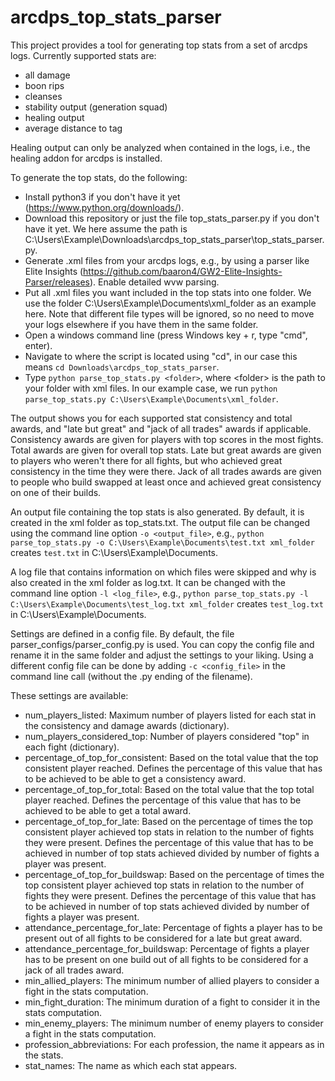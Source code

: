 # arcdps_top_stats_parser

This project provides a tool for generating top stats from a set of arcdps logs. Currently supported stats are: 
- all damage
- boon rips
- cleanses
- stability output (generation squad)
- healing output
- average distance to tag

Healing output can only be analyzed when contained in the logs, i.e., the healing addon for arcdps is installed.

To generate the top stats, do the following:
- Install python3 if you don't have it yet (https://www.python.org/downloads/).
- Download this repository or just the file top_stats_parser.py if you don't have it yet. We here assume the path is C:\Users\Example\Downloads\arcdps_top_stats_parser\top_stats_parser.py.
- Generate .xml files from your arcdps logs, e.g., by using a parser like Elite Insights (https://github.com/baaron4/GW2-Elite-Insights-Parser/releases). Enable detailed wvw parsing.
- Put all .xml files you want included in the top stats into one folder. We use the folder C:\Users\Example\Documents\xml_folder as an example here. Note that different file types will be ignored, so no need to move your logs elsewhere if you have them in the same folder.
- Open a windows command line (press Windows key + r, type "cmd", enter).
- Navigate to where the script is located using "cd", in our case this means ```cd Downloads\arcdps_top_stats_parser```.
- Type ```python parse_top_stats.py <folder>```, where \<folder> is the path to your folder with xml files. In our example case, we run ```python parse_top_stats.py C:\Users\Example\Documents\xml_folder```.

The output shows you for each supported stat consistency and total awards, and "late but great" and "jack of all trades" awards if applicable.
Consistency awards are given for players with top scores in the most fights. Total awards are given for overall top stats. Late but great awards are given to players who weren't there for all fights, but who achieved great consistency in the time they were there. Jack of all trades awards are given to people who build swapped at least once and achieved great consistency on one of their builds.

An output file containing the top stats is also generated. By default, it is created in the xml folder as top_stats.txt. The output file can be changed using the command line option ```-o <output_file>```, e.g., ```python parse_top_stats.py -o C:\Users\Example\Documents\test.txt xml_folder``` creates ```test.txt``` in C:\Users\Example\Documents\.

A log file that contains information on which files were skipped and why is also created in the xml folder as log.txt. It can be changed with the command line option ```-l <log_file>```, e.g., ```python parse_top_stats.py -l C:\Users\Example\Documents\test_log.txt xml_folder``` creates ```test_log.txt``` in C:\Users\Example\Documents\.

Settings are defined in a config file. By default, the file parser_configs/parser_config.py is used. You can copy the config file and rename it in the same folder and adjust the settings to your liking. Using a different config file can be done by adding ```-c <config_file>``` in the command line call (without the .py ending of the filename).

These settings are available:
- num_players_listed: Maximum number of players listed for each stat in the consistency and damage awards (dictionary).
- num_players_considered_top: Number of players considered "top" in each fight (dictionary).
- percentage_of_top_for_consistent: Based on the total value that the top consistent player reached. Defines the percentage of this value that has to be achieved to be able to get a consistency award.
- percentage_of_top_for_total: Based on the total value that the top total player reached. Defines the percentage of this value that has to be achieved to be able to get a total award.
- percentage_of_top_for_late: Based on the percentage of times the top consistent player achieved top stats in relation to the number of fights they were present. Defines the percentage of this value that has to be achieved in number of top stats achieved divided by number of fights a player was present.
- percentage_of_top_for_buildswap: Based on the percentage of times the top consistent player achieved top stats in relation to the number of fights they were present. Defines the percentage of this value that has to be achieved in number of top stats achieved divided by number of fights a player was present.
- attendance_percentage_for_late: Percentage of fights a player has to be present out of all fights to be considered for a late but great award.
- attendance_percentage_for_buildswap: Percentage of fights a player has to be present on one build out of all fights to be considered for a jack of all trades award.
- min_allied_players: The minimum number of allied players to consider a fight in the stats computation.
- min_fight_duration: The minimum duration of a fight to consider it in the stats computation.
- min_enemy_players: The minimum number of enemy players to consider a fight in the stats computation.
- profession_abbreviations: For each profession, the name it appears as in the stats.
- stat_names: The name as which each stat appears.
